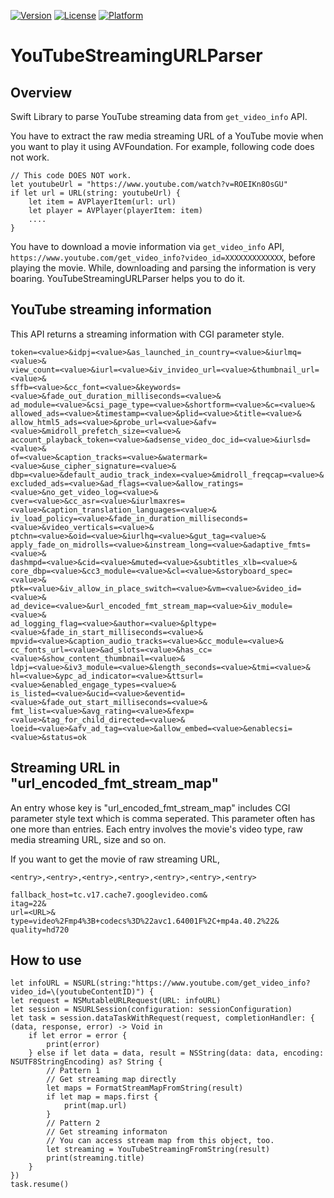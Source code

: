 [![Version](http://img.shields.io/cocoapods/v/YouTubeStreamingURLParser.svg?style=flat)](http://cocoadocs.org/docsets/YouTubeStreamingURLParser)
[![License](https://img.shields.io/cocoapods/l/YouTubeStreamingURLParser.svg?style=flat)](http://cocoadocs.org/docsets/YouTubeStreamingURLParser)
[![Platform](https://img.shields.io/cocoapods/p/YouTubeStreamingURLParser.svg?style=flat)](http://cocoadocs.org/docsets/YouTubeStreamingURLParser)

# YouTubeStreamingURLParser


## Overview
Swift Library to parse YouTube streaming data from `get_video_info` API. 

You have to extract the raw media streaming URL of a YouTube movie when you want to play it using AVFoundation. For example, following code does not work.

```
// This code DOES NOT work.
let youtubeUrl = "https://www.youtube.com/watch?v=ROEIKn8OsGU"
if let url = URL(string: youtubeUrl) {
    let item = AVPlayerItem(url: url)
    let player = AVPlayer(playerItem: item)
    ....
}
```

You have to download a movie information via `get_video_info` API, `https://www.youtube.com/get_video_info?video_id=XXXXXXXXXXXXX`,  before playing the movie.
While, downloading and parsing the information is very boaring.
YouTubeStreamingURLParser helps you to do it.

## YouTube streaming information

This API returns a streaming information with CGI parameter style.

```
token=<value>&idpj=<value>&as_launched_in_country=<value>&iurlmq=<value>&
view_count=<value>&iurl=<value>&iv_invideo_url=<value>&thumbnail_url=<value>&
sffb=<value>&cc_font=<value>&keywords=<value>&fade_out_duration_milliseconds=<value>&
ad_module=<value>&csi_page_type=<value>&shortform=<value>&c=<value>&
allowed_ads=<value>&timestamp=<value>&plid=<value>&title=<value>&
allow_html5_ads=<value>&probe_url=<value>&afv=<value>&midroll_prefetch_size=<value>&
account_playback_token=<value>&adsense_video_doc_id=<value>&iurlsd=<value>&
of=<value>&caption_tracks=<value>&watermark=<value>&use_cipher_signature=<value>&
dbp=<value>&default_audio_track_index=<value>&midroll_freqcap=<value>&
excluded_ads=<value>&ad_flags=<value>&allow_ratings=<value>&no_get_video_log=<value>&
cver=<value>&cc_asr=<value>&iurlmaxres=<value>&caption_translation_languages=<value>&
iv_load_policy=<value>&fade_in_duration_milliseconds=<value>&video_verticals=<value>&
ptchn=<value>&oid=<value>&iurlhq=<value>&gut_tag=<value>&
apply_fade_on_midrolls=<value>&instream_long=<value>&adaptive_fmts=<value>&
dashmpd=<value>&cid=<value>&muted=<value>&subtitles_xlb=<value>&
core_dbp=<value>&cc3_module=<value>&cl=<value>&storyboard_spec=<value>&
ptk=<value>&iv_allow_in_place_switch=<value>&vm=<value>&video_id=<value>&
ad_device=<value>&url_encoded_fmt_stream_map=<value>&iv_module=<value>&
ad_logging_flag=<value>&author=<value>&pltype=<value>&fade_in_start_milliseconds=<value>&
mpvid=<value>&caption_audio_tracks=<value>&cc_module=<value>&
cc_fonts_url=<value>&ad_slots=<value>&has_cc=<value>&show_content_thumbnail=<value>&
ldpj=<value>&iv3_module=<value>&length_seconds=<value>&tmi=<value>&
hl=<value>&ypc_ad_indicator=<value>&ttsurl=<value>&enabled_engage_types=<value>&
is_listed=<value>&ucid=<value>&eventid=<value>&fade_out_start_milliseconds=<value>&
fmt_list=<value>&avg_rating=<value>&fexp=<value>&tag_for_child_directed=<value>&
loeid=<value>&afv_ad_tag=<value>&allow_embed=<value>&enablecsi=<value>&status=ok
```

## Streaming URL in "url\_encoded\_fmt\_stream\_map"

An entry whose key is "url\_encoded\_fmt\_stream\_map" includes CGI parameter style text which is comma seperated. This parameter often has one more than entries. Each entry involves the movie's video type, raw media streaming URL, size and so on.

If you want to get the movie of raw streaming URL, 

```
<entry>,<entry>,<entry>,<entry>,<entry>,<entry>,<entry>
```

```
fallback_host=tc.v17.cache7.googlevideo.com&
itag=22&
url=<URL>&
type=video%2Fmp4%3B+codecs%3D%22avc1.64001F%2C+mp4a.40.2%22&
quality=hd720
```

## How to use

```
let infoURL = NSURL(string:"https://www.youtube.com/get_video_info?video_id=\(youtubeContentID)") {
let request = NSMutableURLRequest(URL: infoURL)
let session = NSURLSession(configuration: sessionConfiguration)
let task = session.dataTaskWithRequest(request, completionHandler: { (data, response, error) -> Void in
    if let error = error {
        print(error)
    } else if let data = data, result = NSString(data: data, encoding: NSUTF8StringEncoding) as? String {
        // Pattern 1
        // Get streaming map directly
	    let maps = FormatStreamMapFromString(result)
	    if let map = maps.first {
	        print(map.url)
	    }
	    // Pattern 2
	    // Get streaming informaton
	    // You can access stream map from this object, too.
	    let streaming = YouTubeStreamingFromString(result)
	    print(streaming.title)
    }
})
task.resume()

```
